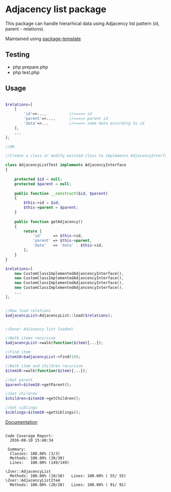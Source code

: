     
# Adjacency list package

This package can handle hierarhical data using Adjacency list pattern (id, parent - relations).

Maintained using [package-template](https://github.com/s4urp8n/package-template)

## Testing

* php prepare.php
* php test.php

## Usage
```php

$relations=[
    [
        'id'=>...,          //===== id 
        'parent'=>...,      //===== parent id
        'data'=>...         //===== some data according to id
    ],
    ...
];

//OR

//Create a class or modify existed class to implements AdjacencyInterface and create array like this

class AdjacencyListTest implements AdjacencyInterface
{
    
    protected $id = null;
    protected $parent = null;
    
    public function __construct($id, $parent)
    {
        $this->id = $id;
        $this->parent = $parent;
    }
    
    public function getAdjacency()
    {
        return [
            'id'     => $this->id,
            'parent' => $this->parent,
            'data'   => 'data' . $this->id,
        ];
    }
}

$relations=[
    new CustomClassImplementedAdjancencyInterface(), 
    new CustomClassImplementedAdjancencyInterface(),
    new CustomClassImplementedAdjancencyInterface(),
    new CustomClassImplementedAdjancencyInterface(),
    ...
];


//Now load relations
$adjacencyList=AdjacencyList::load($relations);


//Done! Adjacency list loaded!

//Walk items recursive
$adjacencyList->walk(function($item){...});

//Find item
$item10=$adjacencyList->find(10);

//Walk item and children recursive
$item10->walk(function($item){...});

//Get parent
$parent=$item10->getParent();

//Get children
$children=$item10->getChildren();

//Get siblings
$siblings=$item10->getSiblings();

```
[Documentation](https://s4urp8n.github.io/adjacency-list/index.html)

```

Code Coverage Report:       
  2016-08-10 15:40:34       
                            
 Summary:                   
  Classes: 100.00% (3/3)    
  Methods: 100.00% (30/30)  
  Lines:   100.00% (149/149)

\Zver::AdjacencyList
  Methods: 100.00% (10/10)   Lines: 100.00% ( 55/ 55)
\Zver::AdjacencyListItem
  Methods: 100.00% (20/20)   Lines: 100.00% ( 91/ 91)
```
